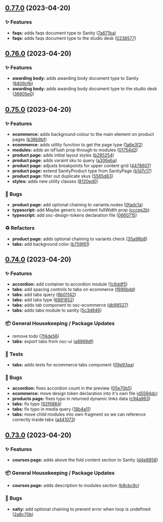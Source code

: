 ## [0.77.0](https://github.com/Open-Study-College/osc/compare/v0.76.0...v0.77.0) (2023-04-20)


### ✨ Features

* **faqs:** adds faqs document type to Sanity ([7a671ba](https://github.com/Open-Study-College/osc/commit/7a671ba1cfdfcfb773e174beca8bfc99b68b834d))
* **faqs:** adds faqs document type to the studio desk ([0238577](https://github.com/Open-Study-College/osc/commit/02385775bfc7c405d6b6bcaab785adad0a1766da))

## [0.76.0](https://github.com/Open-Study-College/osc/compare/v0.75.0...v0.76.0) (2023-04-20)


### ✨ Features

* **awarding body:** adds awarding body document type to Sanity ([8409cfb](https://github.com/Open-Study-College/osc/commit/8409cfb76252e5e3cae14eb2c0fd053cf20a1f3a))
* **awarding body:** adds awarding body document type to the studio desk ([36805e0](https://github.com/Open-Study-College/osc/commit/36805e08354298ca0ce29c36262cef091a6888ca))

## [0.75.0](https://github.com/Open-Study-College/osc/compare/v0.74.0...v0.75.0) (2023-04-20)


### ✨ Features

* **ecommerce:** adds background colour to the main element on product pages ([b38b9bf](https://github.com/Open-Study-College/osc/commit/b38b9bfccfadd3dd12168cc58463e04db6b6fc05))
* **ecommerce:** adds utility function to get the page type ([1a6e3f2](https://github.com/Open-Study-College/osc/commit/1a6e3f2f2c6c494079edab5f0c307609025fccf9))
* **modules:** adds an isFlush prop through to modules ([01754d2](https://github.com/Open-Study-College/osc/commit/01754d2d84cefbf1f1d408314a38ee8a3ca36715))
* **product page:** adds initial layout styles ([b285254](https://github.com/Open-Study-College/osc/commit/b285254a0b6a5b87847e53ff6779b8dce44c731a))
* **product page:** adds varaint sku to query ([a306eba](https://github.com/Open-Study-College/osc/commit/a306ebad8dd605b2e46bca07b9ff004fa930650b))
* **product page:** adjusts breakpoints for upper content grid ([4478607](https://github.com/Open-Study-College/osc/commit/4478607bda6ea2e291c699d4224dedb3a6581808))
* **product page:** extend SanityProduct type from SanityPage ([b1d7c17](https://github.com/Open-Study-College/osc/commit/b1d7c178435231cf4fbd1eb98a43014aef98055d))
* **product page:** filter out duplicate skus ([5565d83](https://github.com/Open-Study-College/osc/commit/5565d8336a8d91901fcc3d7c91dea0af0eb7fce6))
* **styles:** adds new utility classes ([8120ed0](https://github.com/Open-Study-College/osc/commit/8120ed05d4992bfa918599be95e787efd7e06b9f))


### 🐛 Bugs

* **product page:** add optional chaining to variants.nodes ([0fadc1a](https://github.com/Open-Study-College/osc/commit/0fadc1a288c02387a65b8485bc0acc4c68af85d5))
* **typescript:** add Maybe generic to content fullWidth prop ([cccee2b](https://github.com/Open-Study-College/osc/commit/cccee2bfa61a2f9dbc0ddce7796952ca2e47c787))
* **typescript:** add osc-design-tokens declaration file ([0660715](https://github.com/Open-Study-College/osc/commit/066071598b8200c644177c5c4b12828cdb0064fd))


### ♻️ Refactors

* **product page:** adds optional chaining to variants check ([35a98b8](https://github.com/Open-Study-College/osc/commit/35a98b891f014e66bc48b49147145ffafa7fd553))
* **tabs:** add background color ([b759f61](https://github.com/Open-Study-College/osc/commit/b759f6171a8b1230b34679ed1921208821b18c9e))

## [0.74.0](https://github.com/Open-Study-College/osc/compare/v0.73.0...v0.74.0) (2023-04-20)


### ✨ Features

* **accordion:** add container to accordion module ([1c6ddf5](https://github.com/Open-Study-College/osc/commit/1c6ddf5350eb823bdaf8b46376b64690276848c7))
* **tabs:** add spacing controls to tabs on ecommerce ([f996bdd](https://github.com/Open-Study-College/osc/commit/f996bdd9533a1c4f60de26b47e3cc0445a761a14))
* **tabs:** add tabs query ([6b01142](https://github.com/Open-Study-College/osc/commit/6b01142a21d59d987e447f2e8ee357d974ace45f))
* **tabs:** add tabs type ([6881852](https://github.com/Open-Study-College/osc/commit/68818522cf465c5872c55ff52c483f5d66268fd8))
* **tabs:** adds tab component to osc-ecommerce ([db98527](https://github.com/Open-Study-College/osc/commit/db98527cd60d916e021055dc374204a5909ecbcc))
* **tabs:** adds tabs module to sanity ([5c3d846](https://github.com/Open-Study-College/osc/commit/5c3d846e8d17fa1cf229d98f78c9925fa774ebb2))


### 📦 General Housekeeping / Package Updates

* remove todo ([7f4de56](https://github.com/Open-Study-College/osc/commit/7f4de566c5d7f8ab9a280c3b5d77f25f99d377de))
* **tabs:** export tabs from osc-ui ([a8968df](https://github.com/Open-Study-College/osc/commit/a8968df4f9c128c7caa4991da5c85c9b4021cd52))


### 🧪 Tests

* **tabs:** adds tests for ecommerce tabs component ([09e93ea](https://github.com/Open-Study-College/osc/commit/09e93ea583a098e760656ce140c1dae0cecfc6f9))


### 🐛 Bugs

* **accordion:** fixes accordion count in the preview ([05e70b5](https://github.com/Open-Study-College/osc/commit/05e70b52312aa273eb0dd4da5e0d94ac3273aed9))
* **ecommerce:** move design token declaration into it's own file ([d5594dc](https://github.com/Open-Study-College/osc/commit/d5594dca16895f8c70280ae06646ba55ff1ee523))
* **products page:** fixes typo in returned dynamic links data ([c94a963](https://github.com/Open-Study-College/osc/commit/c94a963c28643241c5b71adb013504a29b80ef63))
* **tabs:** fix typo ([92f6884](https://github.com/Open-Study-College/osc/commit/92f6884a24a160845956e89e0245657d877ee2c6))
* **tabs:** fix typo in media query ([18b4a11](https://github.com/Open-Study-College/osc/commit/18b4a113aac12be4c7c162e59fe9b6b2780ea282))
* **tabs:** move child modules into own fragment so we can reference correctly inside tabs ([a441073](https://github.com/Open-Study-College/osc/commit/a441073b17fca13071f0d2908d951baeda2680c0))

## [0.73.0](https://github.com/Open-Study-College/osc/compare/v0.72.0...v0.73.0) (2023-04-20)


### ✨ Features

* **courses page:** adds above the fold content section to Sanity ([d4e8858](https://github.com/Open-Study-College/osc/commit/d4e88586ba08f54e07cac10e50e1bfe40fabb0d6))


### 📦 General Housekeeping / Package Updates

* **courses page:** adds description to modules section ([b8cbc9c](https://github.com/Open-Study-College/osc/commit/b8cbc9ce2b9ff6fc07bfa67cf60b071de37e6247))


### 🐛 Bugs

* **saity:** add optional chaining to prevent error when loop is undefined ([2a8c70b](https://github.com/Open-Study-College/osc/commit/2a8c70b00d1da5a087cdf54a7ab3a83feb38ea0a))

